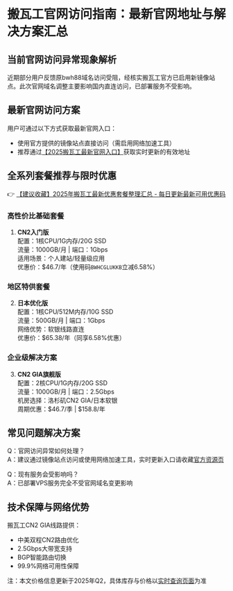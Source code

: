 # 搬瓦工官网访问指南：最新官网地址与解决方案汇总

## 当前官网访问异常现象解析
近期部分用户反馈原bwh88域名访问受阻，经核实搬瓦工官方已启用新镜像站点。此次官网域名调整主要影响国内直连访问，已部署服务不受影响。

## 最新官网访问方案
用户可通过以下方式获取最新官网入口：
- 使用官方提供的镜像站点直接访问（需启用网络加速工具）
- 推荐通过[【2025搬瓦工最新官网入口】](https://bit.ly/banwagon)获取实时更新的有效地址

## 全系列套餐推荐与限时优惠
👉 [【建议收藏】2025年搬瓦工最新优惠套餐整理汇总 - 每日更新最新可用优惠码](https://bit.ly/banwagon)

### 高性价比基础套餐
1. **CN2入门版**  
   配置：1核CPU/1G内存/20G SSD  
   流量：1000GB/月 | 端口：1Gbps  
   适用场景：个人建站/轻量级应用  
   优惠价：$46.7/年（使用码`BWHCGLUKKB`立减6.58%）

### 地区特供套餐
2. **日本优化版**  
   配置：1核CPU/512M内存/10G SSD  
   流量：500GB/月 | 端口：1Gbps  
   网络优势：软银线路直连  
   优惠价：$65.38/年（同享6.58%优惠）

### 企业级解决方案
3. **CN2 GIA旗舰版**  
   配置：2核CPU/1G内存/20G SSD  
   流量：1000GB/月 | 端口：2.5Gbps  
   机房选择：洛杉矶CN2 GIA/日本软银  
   周期优惠：$46.7/季 | $158.8/年

## 常见问题解决方案
Q：官网访问异常如何处理？  
A：建议通过镜像站点访问或使用网络加速工具，实时更新入口请收藏[官方资源页](https://bit.ly/banwagon)

Q：现有服务会受影响吗？  
A：已部署VPS服务完全不受官网域名变更影响

## 技术保障与网络优势
搬瓦工CN2 GIA线路提供：
- 中美双程CN2路由优化
- 2.5Gbps大带宽支持
- BGP智能路由切换
- 99.9%网络可用性保障

注：本文价格信息更新于2025年Q2，具体库存与价格以[实时查询页面](https://bit.ly/banwagon)为准